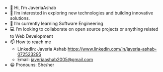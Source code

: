 - 👋 Hi, I’m JaveriaAshab
- 👀 I’m interested in exploring new technologies and building innovative solutions.
- 🌱 I’m currently learning Software Engineering
- 💻 I’m looking to collaborate on open source projects or anything related to Web Development
- 📫 How to reach me
  - LinkedIn: Javeria Ashab https://www.linkedin.com/in/javeria-ashab-072523295
  - Email: javeriaashab2005@gmail.com
- 😀 Pronouns: She/her

<!---
JaveriaAshab/JaveriaAshab is a ✨ special ✨ repository because its `README.md` (this file) appears on your GitHub profile.
You can click the Preview link to take a look at your changes.
--->

